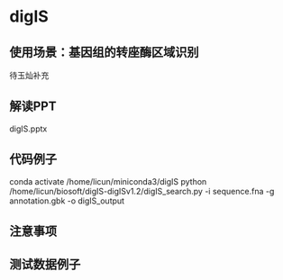 # digIS

## 使用场景：基因组的转座酶区域识别
待玉灿补充

## 解读PPT
digIS.pptx

## 代码例子
conda activate /home/licun/miniconda3/digIS
python /home/licun/biosoft/digIS-digISv1.2/digIS_search.py -i sequence.fna -g annotation.gbk -o digIS_output 

## 注意事项

## 测试数据例子